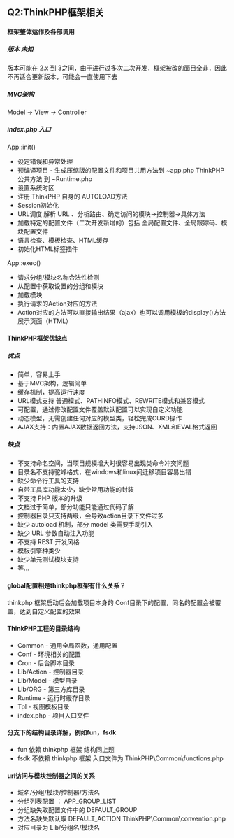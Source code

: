 ## Q2:ThinkPHP框架相关


#### 框架整体运作及各部调用		

##### 版本 未知

版本可能在 2.x 到 3之间，由于进行过多次二次开发，框架被改的面目全非，因此不再适合更新版本，可能会一直使用下去

##### MVC架构

Model -> View -> Controller 

##### index.php 入口

App::init()

* 设定错误和异常处理
* 预编译项目 - 生成压缩版的配置文件和项目共用方法到 ~app.php  ThinkPHP 公共方法 到 ~Runtime.php
* 设置系统时区
* 注册 ThinkPHP 自身的 AUTOLOAD方法
* Session初始化
* URL调度 解析 URL 、分析路由、确定访问的模块->控制器->具体方法
* 加载特定的配置文件（二次开发新增的）包括 全局配置文件、全局跟踪码、模块配置文件
* 语言检查、模板检查、HTML缓存
* 初始化HTML标签插件

App::exec()

* 请求分组/模块名称合法性检测
* 从配置中获取设置的分组和模块
* 加载模块
* 执行请求的Action对应的方法
* Action对应的方法可以直接输出结果（ajax）也可以调用模板的display()方法展示页面（HTML）

#### ThinkPHP框架优缺点

##### 优点

* 简单，容易上手
* 基于MVC架构，逻辑简单
* 缓存机制，提高运行速度
* URL模式支持 普通模式、PATHINFO模式、REWRITE模式和兼容模式
* 可配置，通过修改配置文件覆盖默认配置可以实现自定义功能
* 动态模型，无需创建任何对应的模型类，轻松完成CURD操作
* AJAX支持：内置AJAX数据返回方法，支持JSON、XML和EVAL格式返回

##### 缺点

* 不支持命名空间，当项目规模增大时很容易出现类命令冲突问题
* 目录名不支持驼峰格式，在windows和linux间迁移项目容易出错
* 缺少命令行工具的支持
* 自带工具库功能太少，缺少常用功能的封装
* 不支持 PHP 版本的升级
* 文档过于简单，部分功能只能通过代码了解
* 控制器目录只支持两级，会导致action目录下文件过多
* 缺少 autoload 机制，部分 model 类需要手动引入
* 缺少 URL 参数自动注入功能
* 不支持 REST 开发风格
* 模板引擎种类少
* 缺少单元测试模块支持
* 等...

#### global配置相是thinkphp框架有什么关系？	

thinkphp 框架启动后会加载项目本身的 Conf目录下的配置，同名的配置会被覆盖，达到自定义配置的效果

#### ThinkPHP工程的目录结构

* Common  - 通用全局函数，通用配置
* Conf   -  环境相关的配置
* Cron  -  后台脚本目录
* Lib/Action   - 控制器目录
* Lib/Model   -  模型目录
* Lib/ORG   -  第三方库目录
* Runtime   -  运行时缓存目录
* Tpl     -   视图模板目录
* index.php   -  项目入口文件

#### 分支下的结构目录详解，例如fun，fsdk

* fun 依赖 thinkphp 框架 结构同上题 
* fsdk 不依赖 thinkphp 框架 入口文件为 ThinkPHP\Common\functions.php

#### url访问与模块控制器之间的关系

* 域名/分组/模块/控制器/方法名
* 分组列表配置 ： APP_GROUP_LIST
* 分组缺失取配置文件中的 DEFAULT_GROUP
* 方法名缺失默认取 DEFAULT_ACTION    ThinkPHP\Common\convention.php
* 对应目录为 Lib/分组名/模块名
